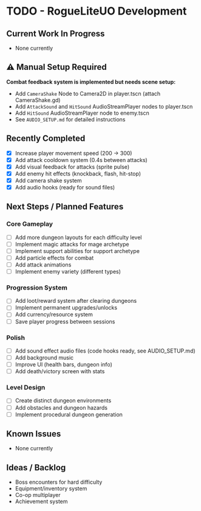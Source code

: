 # TODO - RogueLiteUO Development

## Current Work In Progress
<!-- Update this section when you start working on something -->
- None currently

## ⚠️ Manual Setup Required
**Combat feedback system is implemented but needs scene setup:**
- Add `CameraShake` Node to Camera2D in player.tscn (attach CameraShake.gd)
- Add `AttackSound` and `HitSound` AudioStreamPlayer nodes to player.tscn
- Add `HitSound` AudioStreamPlayer node to enemy.tscn
- See `AUDIO_SETUP.md` for detailed instructions

## Recently Completed
- [x] Increase player movement speed (200 → 300)
- [x] Add attack cooldown system (0.4s between attacks)
- [x] Add visual feedback for attacks (sprite pulse)
- [x] Add enemy hit effects (knockback, flash, hit-stop)
- [x] Add camera shake system
- [x] Add audio hooks (ready for sound files)

## Next Steps / Planned Features

### Core Gameplay
- [ ] Add more dungeon layouts for each difficulty level
- [ ] Implement magic attacks for mage archetype
- [ ] Implement support abilities for support archetype
- [ ] Add particle effects for combat
- [ ] Add attack animations
- [ ] Implement enemy variety (different types)

### Progression System
- [ ] Add loot/reward system after clearing dungeons
- [ ] Implement permanent upgrades/unlocks
- [ ] Add currency/resource system
- [ ] Save player progress between sessions

### Polish
- [ ] Add sound effect audio files (code hooks ready, see AUDIO_SETUP.md)
- [ ] Add background music
- [ ] Improve UI (health bars, dungeon info)
- [ ] Add death/victory screen with stats

### Level Design
- [ ] Create distinct dungeon environments
- [ ] Add obstacles and dungeon hazards
- [ ] Implement procedural dungeon generation

## Known Issues
<!-- Document bugs or problems here -->
- None currently

## Ideas / Backlog
- Boss encounters for hard difficulty
- Equipment/inventory system
- Co-op multiplayer
- Achievement system
